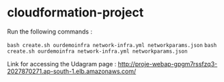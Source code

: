 # cloudformation-project


Run the following commands :


`bash create.sh ourdemoinfra network-infra.yml networkparams.json`
`bash create.sh ourdemoinfra network-infra.yml networkparams.json`
 
 
Link for accessing the Udagram page : http://proje-webap-gpgm7rssfzq3-2027870271.ap-south-1.elb.amazonaws.com/
